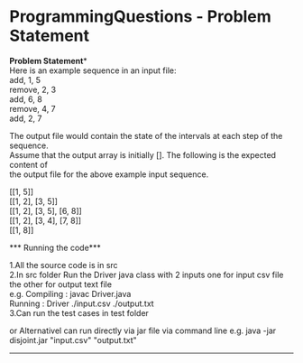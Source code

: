 # ProgrammingQuestions - Problem Statement   

**Problem Statement***  
Here is an example sequence in an input file:  
add, 1, 5  
remove, 2, 3  
add, 6, 8  
remove, 4, 7  
add, 2, 7  
  
The output file would contain the state of the intervals at each step of the sequence.   
Assume that the output array is initially []. The following is the expected content of   
the output file for the above example input sequence.  

[[1, 5]]  
[[1, 2], [3, 5]]  
[[1, 2], [3, 5], [6, 8]]  
[[1, 2], [3, 4], [7, 8]]  
[[1, 8]]  

*** Running the code***  

1.All the source code is in src   
2.In src folder Run the Driver java class with 2 inputs one for input csv file the other for output text file  
  e.g. Compiling : javac Driver.java  
       Running   : Driver ./input.csv ./output.txt  
3.Can run the test cases in test folder  

or Alternativel can run directly via jar file  via command line
  e.g. java -jar disjoint.jar "input.csv" "output.txt"

************************************************************************************
